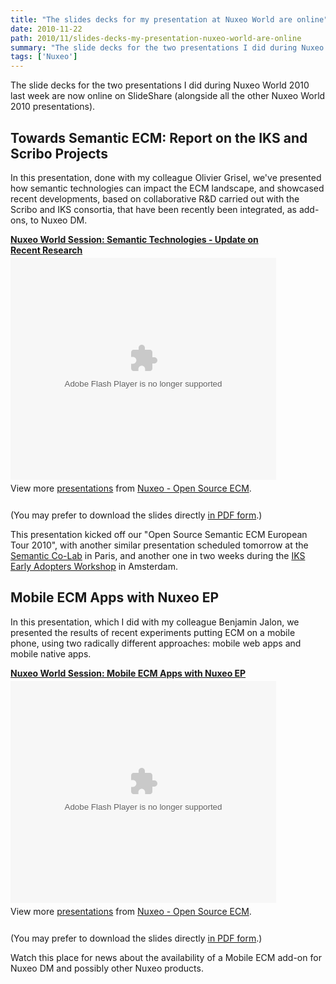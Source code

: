 ```yaml
---
title: "The slides decks for my presentation at Nuxeo World are online"
date: 2010-11-22
path: 2010/11/slides-decks-my-presentation-nuxeo-world-are-online
summary: "The slide decks for the two presentations I did during Nuxeo World 2010 last week are now online on SlideShare (alongside all the other Nuxeo World 2010 presentations)."
tags: ['Nuxeo']
---
```


<p>The slide decks for the two presentations I did during Nuxeo World 2010 last week are now online on SlideShare (alongside all the other Nuxeo World 2010 presentations).</p>

<h2>Towards Semantic ECM: Report on the IKS and Scribo Projects</h2>

<p>In this presentation, done with my colleague Olivier Grisel, we've presented how semantic technologies can impact the ECM landscape, and showcased recent developments, based on collaborative R&amp;D carried out with the Scribo and IKS consortia, that have been recently been integrated, as add-ons, to Nuxeo DM. </p>

<div style="width:425px" id="__ss_5861380"><strong style="display:block;margin:12px 0 4px"><a href="http://www.slideshare.net/nuxeo/semantic-technologies-update-on-recent-research" title="Nuxeo World Session: Semantic Technologies - Update on Recent Research">Nuxeo World Session: Semantic Technologies - Update on Recent Research</a></strong><object id="__sse5861380" width="425" height="355"><param name="movie" value="http://static.slidesharecdn.com/swf/ssplayer2.swf?doc=nw-semantic-ecm-101122084209-phpapp02&amp;stripped_title=semantic-technologies-update-on-recent-research&amp;userName=nuxeo"><param name="allowFullScreen" value="true"><param name="allowScriptAccess" value="always"><embed name="__sse5861380" src="http://static.slidesharecdn.com/swf/ssplayer2.swf?doc=nw-semantic-ecm-101122084209-phpapp02&amp;stripped_title=semantic-technologies-update-on-recent-research&amp;userName=nuxeo" type="application/x-shockwave-flash" allowscriptaccess="always" allowfullscreen="true" width="425" height="355"></embed></object><div style="padding:5px 0 12px">View more <a href="http://www.slideshare.net/">presentations</a> from <a href="http://www.slideshare.net/nuxeo">Nuxeo - Open Source ECM</a>.</div></div>

<p>(You may prefer to download the slides directly 
<span class="asset  asset-generic at-xid-6a010536291c30970b0134896f8ffb970c"><a href="http://blogs.nuxeo.com/files/nw-semantic-ecm.pdf">in PDF form</a></span>.)</p>

<p>This presentation kicked off our "Open Source Semantic ECM European Tour 2010", with another similar presentation scheduled tomorrow at the <a href="http://colab.myxwiki.org/xwiki/bin/view/ColabSemantique/">Semantic Co-Lab</a> in Paris, and another one in two weeks during the <a href="http://wiki.iks-project.eu/index.php/Workshops/EAworkshopAmsterdam">IKS Early Adopters Workshop</a> in Amsterdam.</p>

<h2>Mobile ECM Apps with Nuxeo EP</h2>

<p>In this presentation, which I did with my colleague Benjamin Jalon, we presented the results of recent experiments putting ECM on a mobile phone, using two radically different approaches: mobile web apps and mobile native apps.</p>

<div style="width:425px" id="__ss_5861167"><strong style="display:block;margin:12px 0 4px"><a href="http://www.slideshare.net/nuxeo/mobile-5861167" title="Nuxeo World Session: Mobile ECM Apps with Nuxeo EP">Nuxeo World Session: Mobile ECM Apps with Nuxeo EP</a></strong><object id="__sse5861167" width="425" height="355"><param name="movie" value="http://static.slidesharecdn.com/swf/ssplayer2.swf?doc=nw2010-mobile-ecm-101122082547-phpapp02&amp;stripped_title=mobile-5861167&amp;userName=nuxeo"><param name="allowFullScreen" value="true"><param name="allowScriptAccess" value="always"><embed name="__sse5861167" src="http://static.slidesharecdn.com/swf/ssplayer2.swf?doc=nw2010-mobile-ecm-101122082547-phpapp02&amp;stripped_title=mobile-5861167&amp;userName=nuxeo" type="application/x-shockwave-flash" allowscriptaccess="always" allowfullscreen="true" width="425" height="355"></embed></object><div style="padding:5px 0 12px">View more <a href="http://www.slideshare.net/">presentations</a> from <a href="http://www.slideshare.net/nuxeo">Nuxeo - Open Source ECM</a>.</div></div>

<p>(You may prefer to download the slides directly 
<span class="asset  asset-generic at-xid-6a010536291c30970b0134896f926f970c"><a href="http://blogs.nuxeo.com/files/nw2010-mobile-ecm.pdf">in PDF form</a></span>.)</p>

<p>Watch this place for news about the availability of a Mobile ECM add-on for Nuxeo DM and possibly other Nuxeo products.</p>
 

